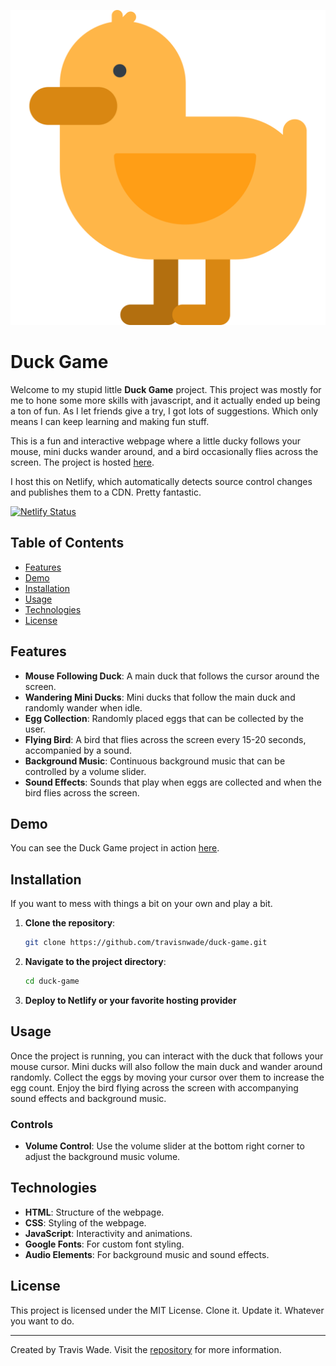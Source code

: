 

![Duck Game](assets/duck.svg "Duck Game")

# Duck Game

Welcome to my stupid little **Duck Game** project.  This project was mostly for me to hone some more skills with javascript, and it actually ended up being a ton of fun. As I let friends give a try, I got lots of suggestions. Which only means I can keep learning and making fun stuff.

This is a fun and interactive webpage where a little ducky follows your mouse, mini ducks wander around, and a bird occasionally flies across the screen. The project is hosted [here](https://duck.twade.io/).

I host this on Netlify, which automatically detects source control changes and publishes them to a CDN. Pretty fantastic.

[![Netlify Status](https://api.netlify.com/api/v1/badges/dfb9354d-d51d-4516-ab07-2bad51384f8e/deploy-status)](https://app.netlify.com/sites/twadeio-duck/deploys)

## Table of Contents
- [Features](#features)
- [Demo](#demo)
- [Installation](#installation)
- [Usage](#usage)
- [Technologies](#technologies)
- [License](#license)

## Features
- **Mouse Following Duck**: A main duck that follows the cursor around the screen.
- **Wandering Mini Ducks**: Mini ducks that follow the main duck and randomly wander when idle.
- **Egg Collection**: Randomly placed eggs that can be collected by the user.
- **Flying Bird**: A bird that flies across the screen every 15-20 seconds, accompanied by a sound.
- **Background Music**: Continuous background music that can be controlled by a volume slider.
- **Sound Effects**: Sounds that play when eggs are collected and when the bird flies across the screen.

## Demo
You can see the Duck Game project in action [here](https://duck.twade.io/).

## Installation
If you want to mess with things a bit on your own and play a bit.

1. **Clone the repository**:
    ```bash
    git clone https://github.com/travisnwade/duck-game.git
    ```

2. **Navigate to the project directory**:
    ```bash
    cd duck-game
    ```

3. **Deploy to Netlify or your favorite hosting provider**

## Usage
Once the project is running, you can interact with the duck that follows your mouse cursor. Mini ducks will also follow the main duck and wander around randomly. Collect the eggs by moving your cursor over them to increase the egg count. Enjoy the bird flying across the screen with accompanying sound effects and background music.

### Controls
- **Volume Control**: Use the volume slider at the bottom right corner to adjust the background music volume.

## Technologies
- **HTML**: Structure of the webpage.
- **CSS**: Styling of the webpage.
- **JavaScript**: Interactivity and animations.
- **Google Fonts**: For custom font styling.
- **Audio Elements**: For background music and sound effects.

## License
This project is licensed under the MIT License. Clone it. Update it. Whatever you want to do.

---

Created by Travis Wade. Visit the [repository](https://github.com/travisnwade/duck-game) for more information.
